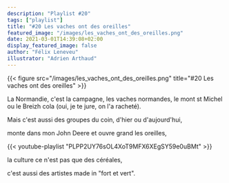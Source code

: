 ```yaml
---
description: "Playlist #20"
tags: ["playlist"]
title: "#20 Les vaches ont des oreilles"
featured_image: "/images/les_vaches_ont_des_oreilles.png"
date: 2021-03-01T14:39:08+02:00
display_featured_image: false
author: "Félix Leneveu" 
illustrator: "Adrien Arthaud"
---
```


{{< figure src="/images/les_vaches_ont_des_oreilles.png" title="#20 Les vaches ont des oreilles" >}}

La Normandie, c'est la campagne, les vaches normandes, le mont st Michel ou le Breizh cola (oui, je te jure, on l'a racheté).

Mais c'est aussi des groupes du coin, d'hier ou d'aujourd'hui, 

monte dans mon John Deere et ouvre grand les oreilles, 

{{< youtube-playlist "PLPP2UY76sOL4XoT9MFX6XEgSY59e0uBMt" >}}

la culture ce n'est pas que des céréales, 

c'est aussi des artistes made in "fort et vert".
